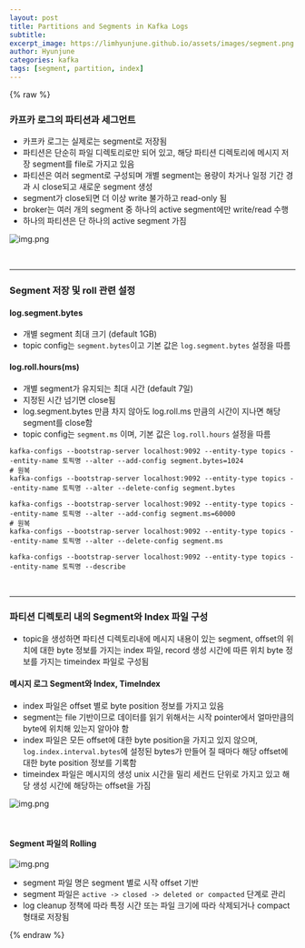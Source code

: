 ```yaml
---
layout: post
title: Partitions and Segments in Kafka Logs
subtitle:
excerpt_image: https://limhyunjune.github.io/assets/images/segment.png
author: Hyunjune
categories: kafka
tags: [segment, partition, index]
---
```

{% raw %}
### 카프카 로그의 파티션과 세그먼트
- 카프카 로그는 실제로는 segment로 저장됨
- 파티션은 단순히 파일 디렉토리로만 되어 있고, 해당 파티션 디렉토리에 메시지 저장 segment를 file로 가지고 있음
- 파티션은 여러 segment로 구성되며 개별 segment는 용량이 차거나 일정 기간 경과 시 close되고 새로운 segment 생성
- segment가 close되면 더 이상 write 불가하고 read-only 됨
- broker는 여러 개의 segment 중 하나의 active segment에만 write/read 수행
- 하나의 파티션은 단 하나의 active segment 가짐

![img.png](https://limhyunjune.github.io/assets/images/segment.png)


<br>
<hr>

### Segment 저장 및 roll 관련 설정
#### log.segment.bytes
- 개별 segment 최대 크기 (default 1GB)
- topic config는 `segment.bytes`이고 기본 값은 `log.segment.bytes` 설정을 따름

#### log.roll.hours(ms)
- 개별 segment가 유지되는 최대 시간 (default 7일)
- 지정된 시간 넘기면 close됨
- log.segment.bytes 만큼 차지 않아도 log.roll.ms 만큼의 시간이 지나면 해당 segment를 close함
- topic config는 `segment.ms` 이며, 기본 값은 `log.roll.hours` 설정을 따름

```
kafka-configs --bootstrap-server localhost:9092 --entity-type topics --entity-name 토픽명 --alter --add-config segment.bytes=1024
# 원복
kafka-configs --bootstrap-server localhost:9092 --entity-type topics --entity-name 토픽명 --alter --delete-config segment.bytes

kafka-configs --bootstrap-server localhost:9092 --entity-type topics --entity-name 토픽명 --alter --add-config segment.ms=60000
# 원복
kafka-configs --bootstrap-server localhost:9092 --entity-type topics --entity-name 토픽명 --alter --delete-config segment.ms
```
```
kafka-configs --bootstrap-server localhost:9092 --entity-type topics --entity-name 토픽명 --describe
```

<br>
<hr>

### 파티션 디렉토리 내의 Segment와 Index 파일 구성
- topic을 생성하면 파티션 디렉토리내에 메시지 내용이 있는 segment, offset의 위치에 대한 byte 정보를 가지는 index 파일, record 생성 시간에 따른 위치 byte 정보를 가지는 timeindex 파일로 구성됨



#### 메시지 로그 Segment와 Index, TimeIndex
- index 파일은 offset 별로 byte position 정보를 가지고 있음
- segment는 file 기반이므로 데이터를 읽기 위해서는 시작 pointer에서 얼마만큼의 byte에 위치해 있는지 알아야 함
- index 파일은 모든 offset에 대한 byte position을 가지고 있지 않으며, `log.index.interval.bytes`에 설정된 bytes가 만들어 질 때마다 해당 offset에 대한 byte position 정보를 기록함
- timeindex 파일은 메시지의 생성 unix 시간을 밀리 세컨드 단위로 가지고 있고 해당 생성 시간에 해당하는 offset을 가짐

![img.png](https://limhyunjune.github.io/assets/images/index.png)

<br>

#### Segment 파일의 Rolling
![img.png](https://limhyunjune.github.io/assets/images/rolling.png)
- segment 파일 명은 segment 별로 시작 offset 기반
- segment 파일은 `active -> closed -> deleted or compacted` 단계로 관리
- log cleanup 정책에 따라 특정 시간 또는 파일 크기에 따라 삭제되거나 compact 형태로 저장됨


{% endraw %}


